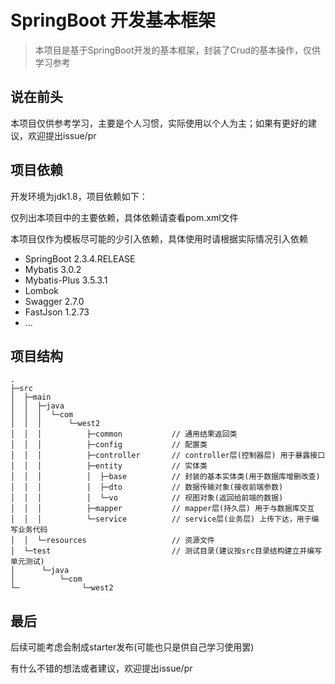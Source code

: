 # SpringBoot 开发基本框架
> 本项目是基于SpringBoot开发的基本框架，封装了Crud的基本操作，仅供学习参考

## 说在前头
本项目仅供参考学习，主要是个人习惯，实际使用以个人为主；如果有更好的建议，欢迎提出issue/pr

## 项目依赖
开发环境为jdk1.8，项目依赖如下：

仅列出本项目中的主要依赖，具体依赖请查看pom.xml文件

本项目仅作为模板尽可能的少引入依赖，具体使用时请根据实际情况引入依赖

* SpringBoot 2.3.4.RELEASE
* Mybatis 3.0.2
* Mybatis-Plus 3.5.3.1
* Lombok
* Swagger 2.7.0
* FastJson 1.2.73
* ...

## 项目结构
```
.
├─src
│  ├─main
│  │  ├─java
│  │  │  └─com
│  │  │      └─west2
│  │  │          ├─common           // 通用结果返回类
│  │  │          ├─config           // 配置类
│  │  │          ├─controller       // controller层(控制器层) 用于暴露接口
│  │  │          ├─entity           // 实体类
│  │  │          │  ├─base          // 封装的基本实体类(用于数据库增删改查)
│  │  │          │  ├─dto           // 数据传输对象(接收前端参数)
│  │  │          │  └─vo            // 视图对象(返回给前端的数据)
│  │  │          ├─mapper           // mapper层(持久层) 用于与数据库交互
│  │  │          └─service          // service层(业务层) 上传下达，用于编写业务代码
│  │  └─resources                   // 资源文件
│  └─test                           // 测试目录(建议按src目录结构建立并编写单元测试)
│      └─java
│          └─com
└─              └─west2
```

## 最后
后续可能考虑会制成starter发布(可能也只是供自己学习使用罢)

有什么不错的想法或者建议，欢迎提出issue/pr